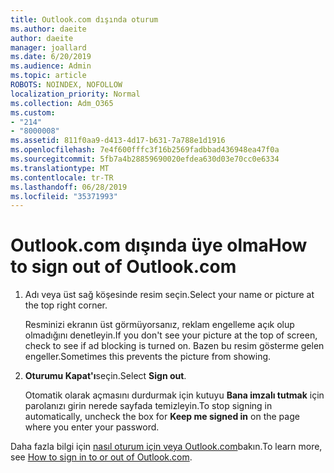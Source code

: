 ```yaml
---
title: Outlook.com dışında oturum
ms.author: daeite
author: daeite
manager: joallard
ms.date: 6/20/2019
ms.audience: Admin
ms.topic: article
ROBOTS: NOINDEX, NOFOLLOW
localization_priority: Normal
ms.collection: Adm_O365
ms.custom:
- "214"
- "8000008"
ms.assetid: 811f0aa9-d413-4d17-b631-7a788e1d1916
ms.openlocfilehash: 7e4f600fffc3f16b2569fadbbad436948ea47f0a
ms.sourcegitcommit: 5fb7a4b28859690020efdea630d03e70cc0e6334
ms.translationtype: MT
ms.contentlocale: tr-TR
ms.lasthandoff: 06/28/2019
ms.locfileid: "35371993"
---
```

# <a name="how-to-sign-out-of-outlookcom"></a><span data-ttu-id="33a50-102">Outlook.com dışında üye olma</span><span class="sxs-lookup"><span data-stu-id="33a50-102">How to sign out of Outlook.com</span></span>

1. <span data-ttu-id="33a50-103">Adı veya üst sağ köşesinde resim seçin.</span><span class="sxs-lookup"><span data-stu-id="33a50-103">Select your name or picture at the top right corner.</span></span>

    <span data-ttu-id="33a50-104">Resminizi ekranın üst görmüyorsanız, reklam engelleme açık olup olmadığını denetleyin.</span><span class="sxs-lookup"><span data-stu-id="33a50-104">If you don't see your picture at the top of screen, check to see if ad blocking is turned on.</span></span> <span data-ttu-id="33a50-105">Bazen bu resim gösterme gelen engeller.</span><span class="sxs-lookup"><span data-stu-id="33a50-105">Sometimes this prevents the picture from showing.</span></span>

2. <span data-ttu-id="33a50-106">**Oturumu Kapat'ı**seçin.</span><span class="sxs-lookup"><span data-stu-id="33a50-106">Select **Sign out**.</span></span>

    <span data-ttu-id="33a50-107">Otomatik olarak açmasını durdurmak için kutuyu **Bana imzalı tutmak** için parolanızı girin nerede sayfada temizleyin.</span><span class="sxs-lookup"><span data-stu-id="33a50-107">To stop signing in automatically, uncheck the box for **Keep me signed in** on the page where you enter your password.</span></span>

<span data-ttu-id="33a50-108">Daha fazla bilgi için [nasıl oturum için veya Outlook.com](https://support.office.com/article/e08eb8ac-ac27-49f4-a400-a47311e1ee7e?wt.mc_id=Office_Outlook_com_Alchemy)bakın.</span><span class="sxs-lookup"><span data-stu-id="33a50-108">To learn more, see [How to sign in to or out of Outlook.com](https://support.office.com/article/e08eb8ac-ac27-49f4-a400-a47311e1ee7e?wt.mc_id=Office_Outlook_com_Alchemy).</span></span>
  